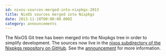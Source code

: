 ```yaml
---
id: nixos-sources-merged-into-nixpkgs-2013
title: NixOS sources merged into Nixpkgs
date: 2013-11-10T00:00:00.000Z
category: announcements
---
```


The NixOS Git tree has been merged into the Nixpkgs tree in order to simplify development. The sources now live in the [nixos subdirectory of the Nixpkgs repository on GitHub](https://github.com/NixOS/nixpkgs/tree/master/nixos). See the [announcement](https://web.archive.org/web/20200423220422/https://releases.nixos.org/nix-dev/2013-October/011873.html) for more information.
